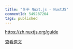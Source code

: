 ```yaml
---
title: "关于 Nuxt.js - NuxtJS"
commentId: 549287264
tags: published
---
```


https://zh.nuxtjs.org/guide
    
[查看原文](https://zh.nuxtjs.org/guide)
    